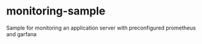 # monitoring-sample
Sample for monitoring an application server with preconfigured prometheus and garfana
